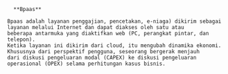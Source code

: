       **Bpaas**
    
    Bpaas adalah layanan penggajian, pencetakan, e-niaga) dikirim sebagai layanan melalui Internet dan dapat diakses oleh satu atau
    beberapa antarmuka yang diaktifkan web (PC, perangkat pintar, dan telepon).
    Ketika layanan ini dikirim dari cloud, itu mengubah dinamika ekonomi. Khususnya dari perspektif pengguna, seseorang bergerak menjauh 
    dari diskusi pengeluaran modal (CAPEX) ke diskusi pengeluaran operasional (OPEX) selama perhitungan kasus bisnis. 
